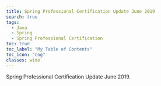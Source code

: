 ```yaml
---
title: Spring Professional Certification Update June 2019
search: true
tags: 
  - Java
  - Spring
  - Spring Professional Certification
toc: true
toc_label: "My Table of Contents"
toc_icon: "cog"
classes: wide
---
```


Spring Professional Certification Update June 2019.

